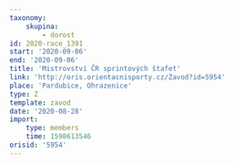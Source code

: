 ```yaml
---
taxonomy:
    skupina:
        - dorost
id: 2020-race_1391
start: '2020-09-06'
end: '2020-09-06'
title: 'Mistrovství ČR sprintových štafet'
link: 'http://oris.orientacnisporty.cz/Zavod?id=5954'
place: 'Pardubice, Ohrazenice'
type: Z
template: zavod
date: '2020-08-28'
import:
    type: members
    time: 1598613546
orisid: '5954'
---
```


